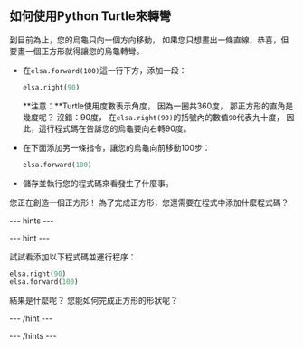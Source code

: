 ## 如何使用Python Turtle來轉彎

到目前為止，您的烏龜只向一個方向移動， 如果您只想畫出一條直線，恭喜，但要畫一個正方形就得讓您的烏龜轉彎。

- 在`elsa.forward(100)`這一行下方，添加一段：
    
    ```python
    elsa.right(90)
    ```
    
    **注意：**Turtle使用度數表示角度， 因為一圈共360度， 那正方形的直角是幾度呢？ 沒錯：90度， 在`elsa.right(90)`的括號內的數值`90`代表九十度， 因此，這行程式碼在告訴您的烏龜要向右轉90度。

- 在下面添加另一條指令，讓您的烏龜向前移動100步：
    
    ```python
    elsa.forward(100)
    ```

- 儲存並執行您的程式碼來看發生了什麼事。

您正在創造一個正方形！ 為了完成正方形，您還需要在程式中添加什麼程式碼？

\--- hints \---

\--- hint \---

試試看添加以下程式碼並運行程序：

```python
elsa.right(90)
elsa.forward(100)
```

結果是什麼呢？ 您能如何完成正方形的形狀呢？

\--- /hint \---

\--- /hints \---